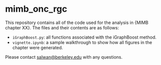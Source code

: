 # mimb_onc_rgc

This repository contains all of the code used for the analysis in {MIMB chapter XX}. The files and their contents are as follows:
  
  
  * `iGraphBoost.py`: all functions associated with the iGraphBoost method.
  * `vignette.ipynb`: a sample walkthrough to show how all figures in the chapter were generated.

Please contact salwan@berkeley.edu with any questions. 
